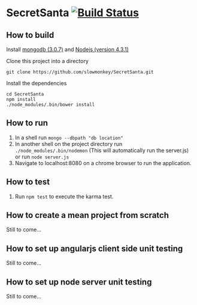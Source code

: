 # SecretSanta  [![Build Status](https://travis-ci.org/slowmonkey/SecretSanta.svg?branch=master)](https://travis-ci.org/slowmonkey/SecretSanta)

## How to build

Install [mongodb \(3.0.7\)](https://www.mongodb.org/) and [Nodejs \(version 4.3.1)](https://nodejs.org/en/)

Clone this project into a directory

    git clone https://github.com/slowmonkey/SecretSanta.git

Install the dependencies

    cd SecretSanta
    npm install
    ./node_modules/.bin/bower install



## How to run
1. In a shell run `mongo --dbpath "db location"`
1. In another shell on the project directory run `./node_modules/.bin/nodemon` (This will automatically run the server.js) or run `node server.js`
1. Navigate to localhost:8080 on a chrome browser to run the application.

## How to test
1. Run `npm test` to execute the karma test.

## How to create a mean project from scratch
Still to come...

## How to set up angularjs client side unit testing
Still to come...

## How to set up node server unit testing
Still to come...
